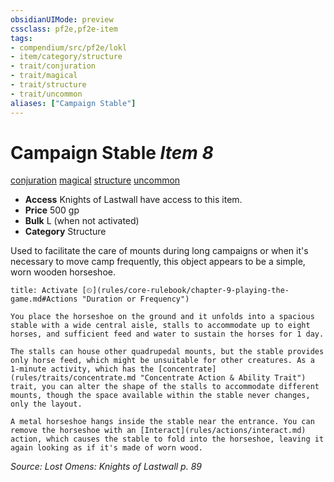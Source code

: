 ```yaml
---
obsidianUIMode: preview
cssclass: pf2e,pf2e-item
tags:
- compendium/src/pf2e/lokl
- item/category/structure
- trait/conjuration
- trait/magical
- trait/structure
- trait/uncommon
aliases: ["Campaign Stable"]
---
```

# Campaign Stable *Item 8*  
[conjuration](rules/traits/conjuration.md "Conjuration School Trait")  [magical](rules/traits/magical.md "Magical Item Trait")  [structure](rules/traits/structure.md "Structure General Trait")  [uncommon](rules/traits/uncommon.md "Uncommon Rarity Trait")  

- **Access** Knights of Lastwall have access to this item.
- **Price** 500 gp
- **Bulk** L (when not activated)
- **Category** Structure

Used to facilitate the care of mounts during long campaigns or when it's necessary to move camp frequently, this object appears to be a simple, worn wooden horseshoe.

```ad-embed-ability
title: Activate [⏲](rules/core-rulebook/chapter-9-playing-the-game.md#Actions "Duration or Frequency")

You place the horseshoe on the ground and it unfolds into a spacious stable with a wide central aisle, stalls to accommodate up to eight horses, and sufficient feed and water to sustain the horses for 1 day.

The stalls can house other quadrupedal mounts, but the stable provides only horse feed, which might be unsuitable for other creatures. As a 1-minute activity, which has the [concentrate](rules/traits/concentrate.md "Concentrate Action & Ability Trait") trait, you can alter the shape of the stalls to accommodate different mounts, though the space available within the stable never changes, only the layout.

A metal horseshoe hangs inside the stable near the entrance. You can remove the horseshoe with an [Interact](rules/actions/interact.md) action, which causes the stable to fold into the horseshoe, leaving it again looking as if it's made of worn wood.
```

*Source: Lost Omens: Knights of Lastwall p. 89*